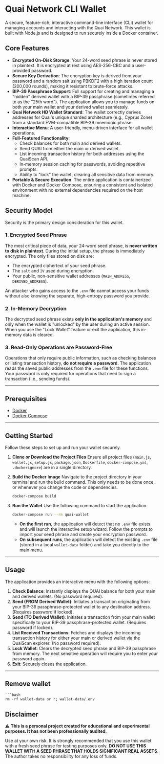 # Quai Network CLI Wallet

A secure, feature-rich, interactive command-line interface (CLI) wallet for managing accounts and interacting with the Quai Network. This wallet is built with Node.js and is designed to run securely inside a Docker container.

## Core Features

- **Encrypted On-Disk Storage**: Your 24-word seed phrase is never stored in plaintext. It is encrypted at rest using AES-256-CBC and a user-provided password.
- **Secure Key Derivation**: The encryption key is derived from your password and a random salt using PBKDF2 with a high iteration count (200,000 rounds), making it resistant to brute-force attacks.
- **BIP-39 Passphrase Support**: Full support for creating and managing a "hidden" derived wallet with a BIP-39 passphrase (sometimes referred to as the "25th word"). The application allows you to manage funds on both your main wallet and your derived wallet seamlessly.
- **Quai Network HD Wallet Standard**: The wallet correctly derives addresses for Quai's unique sharded architecture (e.g., Cyprus Zone) from a standard EVM-compatible BIP-39 mnemonic phrase.
- **Interactive Menu**: A user-friendly, menu-driven interface for all wallet operations.
- **Full-Featured Functionality**:
    - Check balances for both main and derived wallets.
    - Send QUAI from either the main or derived wallet.
    - List incoming transaction history for both addresses using the QuaiScan API.
    - In-memory session caching for passwords, avoiding repetitive prompts.
    - Ability to "lock" the wallet, clearing all sensitive data from memory.
- **Portable & Secure Execution**: The entire application is containerized with Docker and Docker Compose, ensuring a consistent and isolated environment with no external dependencies required on the host machine.

## Security Model

Security is the primary design consideration for this wallet.

### 1. Encrypted Seed Phrase
The most critical piece of data, your 24-word seed phrase, is **never written to disk in plaintext**. During the initial setup, the phrase is immediately encrypted. The only files stored on disk are:
- The encrypted ciphertext of your seed phrase.
- The `salt` and `IV` used during encryption.
- Your public, non-sensitive wallet addresses (`MAIN_ADDRESS`, `DERIVED_ADDRESS`).

An attacker who gains access to the `.env` file cannot access your funds without also knowing the separate, high-entropy password you provide.

### 2. In-Memory Decryption
The decrypted seed phrase exists **only in the application's memory** and only when the wallet is "unlocked" by the user during an active session. When you use the "Lock Wallet" feature or exit the application, this in-memory data is cleared.

### 3. Read-Only Operations are Password-Free
Operations that only require public information, such as checking balances or listing transaction history, **do not require a password**. The application reads the saved public addresses from the `.env` file for these functions. Your password is only required for operations that need to sign a transaction (i.e., sending funds).

---

## Prerequisites

- [Docker](https://docs.docker.com/get-docker/)
- [Docker Compose](https://docs.docker.com/compose/install/)

---

## Getting Started

Follow these steps to set up and run your wallet securely.

1.  **Clone or Download the Project Files**
    Ensure all project files (`main.js`, `wallet.js`, `setup.js`, `package.json`, `Dockerfile`, `docker-compose.yml`, `.dockerignore`) are in a single directory.

2.  **Build the Docker Image**
    Navigate to the project directory in your terminal and run the build command. This only needs to be done once, or whenever you change the code or dependencies.
    ```bash
    docker-compose build
    ```

3.  **Run the Wallet**
    Use the following command to start the application.
    ```bash
    docker-compose run --rm quai-wallet
    ```
    - **On the first run**, the application will detect that no `.env` file exists and will launch the interactive setup wizard. Follow the prompts to import your seed phrase and create your encryption password.
    - **On subsequent runs**, the application will detect the existing `.env` file (stored in a local `wallet-data` folder) and take you directly to the main menu.

---

## Usage

The application provides an interactive menu with the following options:

1.  **Check Balance**: Instantly displays the QUAI balance for both your main and derived wallets. (No password required).
2.  **Send (FROM Derived Wallet)**: Initiates a transaction originating from your BIP-39 passphrase-protected wallet to any destination address. (Requires password if locked).
3.  **Send (TO Derived Wallet)**: Initiates a transaction from your main wallet specifically to your BIP-39 passphrase-protected wallet. (Requires password if locked).
4.  **List Received Transactions**: Fetches and displays the incoming transaction history for either your main or derived wallet via the QuaiScan explorer. (No password required).
5.  **Lock Wallet**: Clears the decrypted seed phrase and BIP-39 passphrase from memory. The next sensitive operation will require you to enter your password again.
6.  **Exit**: Securely closes the application.

---

## Remove wallet
    ```bash
    rm -rf wallet-data or r; wallet-data/.env

## Disclaimer

⚠️ **This is a personal project created for educational and experimental purposes. It has not been professionally audited.**

Use at your own risk. It is strongly recommended that you use this wallet with a fresh seed phrase for testing purposes only. **DO NOT USE THIS WALLET WITH A SEED PHRASE THAT HOLDS SIGNIFICANT REAL ASSETS.** The author takes no responsibility for any loss of funds.
